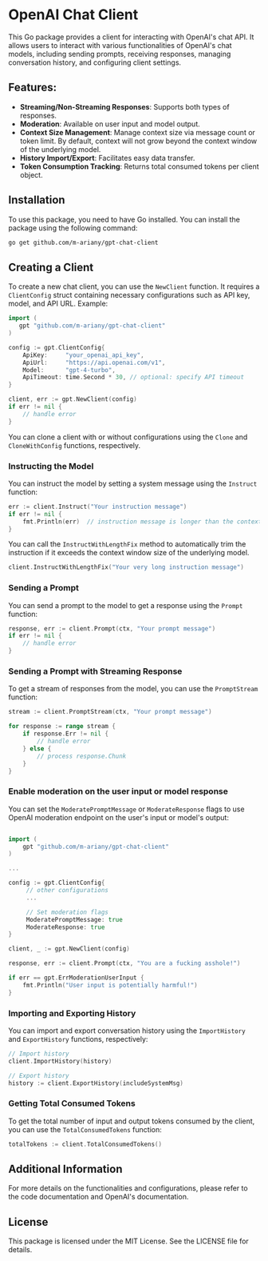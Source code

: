 # OpenAI Chat Client

This Go package provides a client for interacting with OpenAI's chat API. It allows users to interact with various functionalities of OpenAI's chat models, including sending prompts, receiving responses, managing conversation history, and configuring client settings.

## Features:

- **Streaming/Non-Streaming Responses**: Supports both types of responses.
- **Moderation**: Available on user input and model output.
- **Context Size Management**: Manage context size via message count or token limit. By default, context will not grow beyond the context window of the underlying model.
- **History Import/Export**: Facilitates easy data transfer.
- **Token Consumption Tracking**: Returns total consumed tokens per client object.

## Installation

To use this package, you need to have Go installed. You can install the package using the following command:

```bash
go get github.com/m-ariany/gpt-chat-client
```

## Creating a Client

To create a new chat client, you can use the `NewClient` function. It requires a `ClientConfig` struct containing necessary configurations such as API key, model, and API URL. Example:

```go
import (
   gpt "github.com/m-ariany/gpt-chat-client"
)

config := gpt.ClientConfig{
    ApiKey:     "your_openai_api_key",
    ApiUrl:     "https://api.openai.com/v1",
    Model:      "gpt-4-turbo",
    ApiTimeout: time.Second * 30, // optional: specify API timeout
}

client, err := gpt.NewClient(config)
if err != nil {
    // handle error
}
```

You can clone a client with or without configurations using the `Clone` and `CloneWithConfig` functions, respectively.


### Instructing the Model

You can instruct the model by setting a system message using the `Instruct` function:

```go
err := client.Instruct("Your instruction message")
if err != nil {
    fmt.Println(err)  // instruction message is longer than the context window size of the underlying model.
}
```

You can call the `InstructWithLengthFix` method to automatically trim the instruction if it exceeds the context window size of the underlying model.
```go
client.InstructWithLengthFix("Your very long instruction message")
```

### Sending a Prompt

You can send a prompt to the model to get a response using the `Prompt` function:

```go
response, err := client.Prompt(ctx, "Your prompt message")
if err != nil {
    // handle error
}
```

### Sending a Prompt with Streaming Response

To get a stream of responses from the model, you can use the `PromptStream` function:

```go
stream := client.PromptStream(ctx, "Your prompt message")

for response := range stream {
    if response.Err != nil {
        // handle error
    } else {
        // process response.Chunk
    }
}
```

### Enable moderation on the user input or model response

You can set the `ModeratePromptMessage` or `ModerateResponse` flags to use OpenAI moderation endpoint on the user's input or model's output:

```go

import (
    gpt "github.com/m-ariany/gpt-chat-client"
)

...

config := gpt.ClientConfig{
     // other configurations
     ...

     // Set moderation flags
     ModeratePromptMessage: true
     ModerateResponse: true
}

client, _ := gpt.NewClient(config)

response, err := client.Prompt(ctx, "You are a fucking asshole!")

if err == gpt.ErrModerationUserInput {
    fmt.Println("User input is potentially harmful!")
}
```

### Importing and Exporting History

You can import and export conversation history using the `ImportHistory` and `ExportHistory` functions, respectively:

```go
// Import history
client.ImportHistory(history)

// Export history
history := client.ExportHistory(includeSystemMsg)
```

### Getting Total Consumed Tokens

To get the total number of input and output tokens consumed by the client, you can use the `TotalConsumedTokens` function:

```go
totalTokens := client.TotalConsumedTokens()
```

## Additional Information

For more details on the functionalities and configurations, please refer to the code documentation and OpenAI's documentation.

## License

This package is licensed under the MIT License. See the LICENSE file for details.

